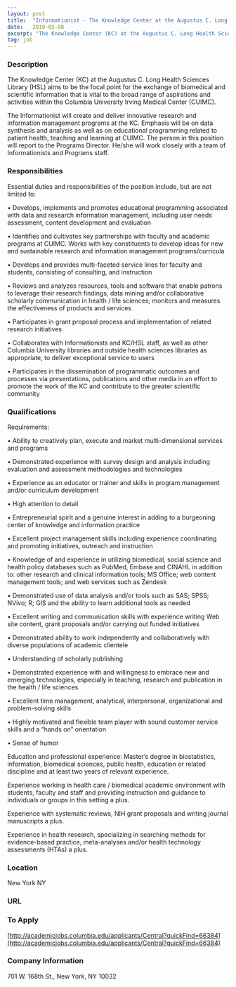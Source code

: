 ```yaml
---
layout: post
title:  "Informationist - The Knowledge Center at the Augustus C. Long Health Sciences Library, Columbia University Irving Medical Center"
date:   2018-05-08
excerpt: "The Knowledge Center (KC) at the Augustus C. Long Health Sciences Library (HSL) aims to be the focal point for the exchange of biomedical and scientific information that is vital to the broad range of aspirations and activities within the Columbia University Irving Medical Center (CUIMC). The Informationist will create..."
tag: job
---
```


### Description   

The Knowledge Center (KC) at the Augustus C. Long Health Sciences Library (HSL) aims to be the focal point for the exchange of biomedical and scientific information that is vital to the broad range of aspirations and activities within the Columbia University Irving Medical Center (CUIMC).

The Informationist will create and deliver innovative research and information management programs at the KC.  Emphasis will be on data synthesis and analysis as well as on educational programming related to patient health, teaching and learning at CUIMC.  The person in this position will report to the Programs Director.  He/she will work closely with a team of Informationists and Programs staff. 





### Responsibilities   

Essential duties and responsibilities of the position include, but are not limited to:


• 	Develops, implements and promotes educational programming associated with data and research information management, including user needs assessment, content development and evaluation


• 	Identifies and cultivates key partnerships with faculty and academic programs at CUIMC.  Works with key constituents to develop ideas for new and sustainable research and information management programs/curricula


• 	Develops and provides multi-faceted service lines for faculty and students, consisting of consulting, and instruction 


• 	Reviews and analyzes resources, tools and software that enable patrons to leverage their research findings, data mining and/or collaborative scholarly communication in health / life sciences; monitors and measures the effectiveness of products and services


• 	Participates in grant proposal process and implementation of related research initiatives


• 	Collaborates with Informationists and KC/HSL staff, as well as other Columbia University libraries and outside health sciences libraries as appropriate, to deliver exceptional service to users


• 	Participates in the dissemination of programmatic outcomes and processes via presentations, publications and other media in an effort to promote the work of the KC and contribute to the greater scientific community




### Qualifications   

Requirements:

• 	Ability to creatively plan, execute and market multi-dimensional services and programs


• 	Demonstrated experience with survey design and analysis including evaluation and assessment methodologies and technologies


• 	Experience as an educator or trainer and skills in program management and/or curriculum development


• 	High attention to detail


• 	Entrepreneurial spirit and a genuine interest in adding to a burgeoning center of knowledge and information practice


• 	   Excellent project management skills including experience coordinating and promoting initiatives, outreach and instruction


• 	Knowledge of and experience in utilizing biomedical, social science and health policy databases such as PubMed, Embase and CINAHL in addition to: other research and clinical information tools; MS Office; web content management tools; and web services such as Zendesk


• 	Demonstrated use of data analysis and/or tools such as SAS; SPSS; NVivo; R; GIS and the ability to learn additional tools as needed


• 	Excellent writing and communication skills with experience writing Web site content, grant proposals and/or carrying out funded initiatives


• 	Demonstrated ability to work independently and collaboratively with diverse populations of academic clientele


• 	Understanding of scholarly publishing


• 	Demonstrated experience with and willingness to embrace new and emerging technologies, especially in teaching, research and publication in the health / life sciences


• 	Excellent time management, analytical, interpersonal, organizational and problem-solving skills


• 	Highly motivated and flexible team player with sound customer service skills and a “hands on” orientation


• 	Sense of humor


Education and professional experience: 
Master’s degree in biostatistics, information, biomedical sciences, public health, education or related discipline and at least two years of relevant experience. 

Experience working in health care / biomedical academic environment with students, faculty and staff and providing instruction and guidance to individuals or groups in this setting a plus.

Experience with systematic reviews, NIH grant proposals and writing journal manuscripts a plus.

Experience in health research, specializing in searching methods for evidence-based practice, meta-analyses and/or health technology assessments (HTAs) a plus.







### Location   

New York NY


### URL   

   

### To Apply   

 [http://academicjobs.columbia.edu/applicants/Central?quickFind=66384](http://academicjobs.columbia.edu/applicants/Central?quickFind=66384)   


### Company Information   

701 W. 168th St., New York, NY 10032



